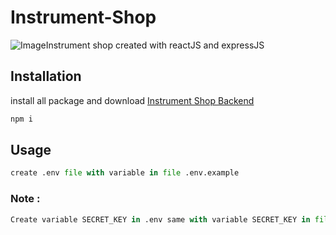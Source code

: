 # Instrument-Shop

![Image](https://i.imgur.com/FxSuZAa.png)Instrument shop created with reactJS and expressJS

## Installation
install all package and download [Instrument Shop Backend](https://github.com/areydras/instrument-shop-backend)

```bash
npm i
```

## Usage

```python
create .env file with variable in file .env.example
```

### Note :
```python
Create variable SECRET_KEY in .env same with variable SECRET_KEY in file .env instrument shop backend
```